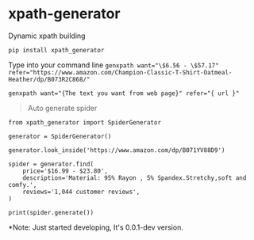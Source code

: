 # xpath-generator
Dynamic xpath building

``` pip install xpath_generator ```

Type into your command line
``` genxpath want="\$6.56 - \$57.17" refer="https://www.amazon.com/Champion-Classic-T-Shirt-Oatmeal-Heather/dp/B073R2C868/" ```

``` genxpath want="{The text you want from web page}" refer="{ url }" ```


> Auto generate spider

```
from xpath_generator import SpiderGenerator

generator = SpiderGenerator()

generator.look_inside('https://www.amazon.com/dp/B071YV88D9')

spider = generator.find(
	price='$16.99 - $23.80',
	description='Material: 95% Rayon , 5% Spandex.Stretchy,soft and comfy.',
	reviews='1,044 customer reviews',
)

print(spider.generate())
```

*Note: Just started developing, It's 0.0.1-dev version.
